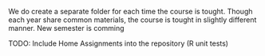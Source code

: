 We do create a separate folder for each time the course is tought. Though each year share common materials, the course is tought in slightly different manner.
New semester is comming

TODO:
    Include Home Assignments into the repository (R unit tests)
